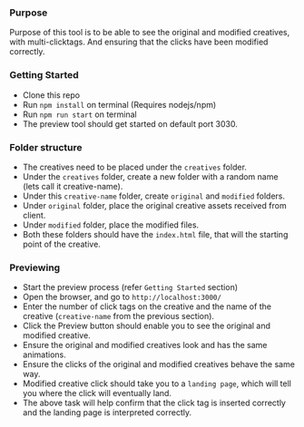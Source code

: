 ### Purpose
Purpose of this tool is to be able to see the original and modified creatives, with multi-clicktags.
And ensuring that the clicks have been modified correctly.

### Getting Started
- Clone this repo
- Run `npm install` on terminal (Requires nodejs/npm)
- Run `npm run start` on terminal
- The preview tool should get started on default port 3030.

### Folder structure
- The creatives need to be placed under the `creatives` folder.
- Under the `creatives` folder, create a new folder with a random name (lets call it creative-name).
- Under this `creative-name` folder, create `original` and `modified` folders.
- Under `original` folder, place the original creative assets received from client.
- Under `modified` folder, place the modified files.
- Both these folders should have the `index.html` file, that will the starting point of the creative.

### Previewing
- Start the preview process (refer `Getting Started` section)
- Open the browser, and go to `http://localhost:3000/`
- Enter the number of click tags on the creative and the name of the creative (`creative-name` from the previous section).
- Click the Preview button should enable you to see the original and modified creative.
- Ensure the original and modified creatives look and has the same animations.
- Ensure the clicks of the original and modified creatives behave the same way.
- Modified creative click should take you to a `landing page`, which will tell you where the click will eventually land.
- The above task will help confirm that the click tag is inserted correctly and the landing page is interpreted correctly.

